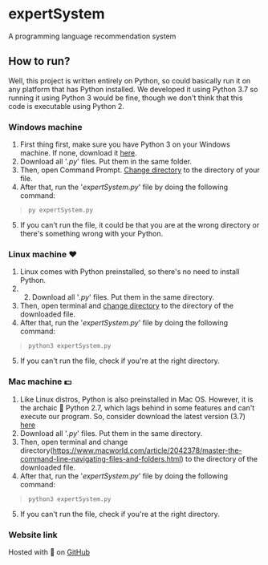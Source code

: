 # expertSystem
A programming language recommendation system

## How to run?
Well, this project is written entirely on Python, so could basically run it on any platform that has Python 
installed. We developed it using Python 3.7 so running it using Python 3 would be fine, though we don't 
think that this code is executable using Python 2.

### Windows machine
1. First thing first, make sure you have Python 3 on your Windows machine. If none, download it [here](https://www.python.org/downloads/).
2. Download all '*.py*' files. Put them in the same folder.
3. Then, open Command Prompt. [Change directory](https://www.wikihow.com/Change-Directories-in-Command-Prompt) to the directory of your file. 
4. After that, run the '*expertSystem.py*' file by doing the following command:
> ```py expertSystem.py```
5. If you can't run the file, it could be that you are at the wrong directory or there's something wrong with your Python.

### Linux machine :hearts:
1. Linux comes with Python preinstalled, so there's no need to install Python. 
2. 2. Download all '*.py*' files. Put them in the same directory.
3. Then, open terminal and [change directory](https://askubuntu.com/questions/520778/how-can-i-change-directories-in-the-terminal) to the directory of the downloaded file.
4. After that, run the '*expertSystem.py*' file by doing the following command:
> ```python3 expertSystem.py```
5. If you can't run the file, check if you're at the right directory.

### Mac machine :dollar:
1. Like Linux distros, Python is also preinstalled in Mac OS. However, it is the archaic :older_man: Python 2.7, which lags behind in some features and can't execute our program. So, consider download the latest version (3.7) [here](https://www.python.org/downloads/)
2. Download all '*.py*' files. Put them in the same directory.
3. Then, open terminal and change directory(https://www.macworld.com/article/2042378/master-the-command-line-navigating-files-and-folders.html) to the directory of the downloaded file.
4. After that, run the '*expertSystem.py*' file by doing the following command:
> ```python3 expertSystem.py```
5. If you can't run the file, check if you're at the right directory.

### Website link
Hosted with :blue_heart: on [GitHub](https://charaekeow.github.io/AI-showcase/)
